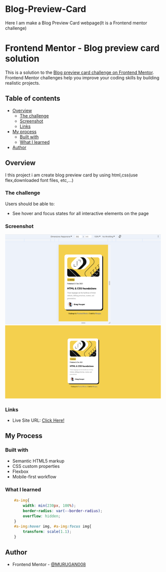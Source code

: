 # Blog-Preview-Card
Here I am make a Blog Preview Card webpage(It is a Frontend mentor challenge)
# Frontend Mentor - Blog preview card solution

This is a solution to the [Blog preview card challenge on Frontend Mentor](https://www.frontendmentor.io/challenges/blog-preview-card-ckPaj01IcS). Frontend Mentor challenges help you improve your coding skills by building realistic projects. 

## Table of contents

- [Overview](#overview)
  - [The challenge](#the-challenge)
  - [Screenshot](#screenshot)
  - [Links](#links)
- [My process](#my-process)
  - [Built with](#built-with)
  - [What I learned](#what-i-learned)
- [Author](#author)

## Overview
  I this project i am create blog preview card by using html,css(use flex,downloaded font files, etc,...)
### The challenge

Users should be able to:

- See hover and focus states for all interactive elements on the page

### Screenshot

![](./mobile-view.PNG)
![](./desktop-view.PNG)

### Links

- Live Site URL: [Click Here!](https://murugan008.github.io/Blog-Preview-Card/)

## My Process

### Built with

- Semantic HTML5 markup
- CSS custom properties
- Flexbox
- Mobile-first workflow
### What I learned

```css
    #a-img{
        width: min(230px, 100%);
        border-radius: var(--border-radius);
        overflow: hidden;
    }
    #a-img:hover img, #a-img:focus img{
        transform: scale(1.1);
    }
```
## Author

- Frontend Mentor - [@MURUGAN008](https://www.frontendmentor.io/profile/MURUGAN008)

